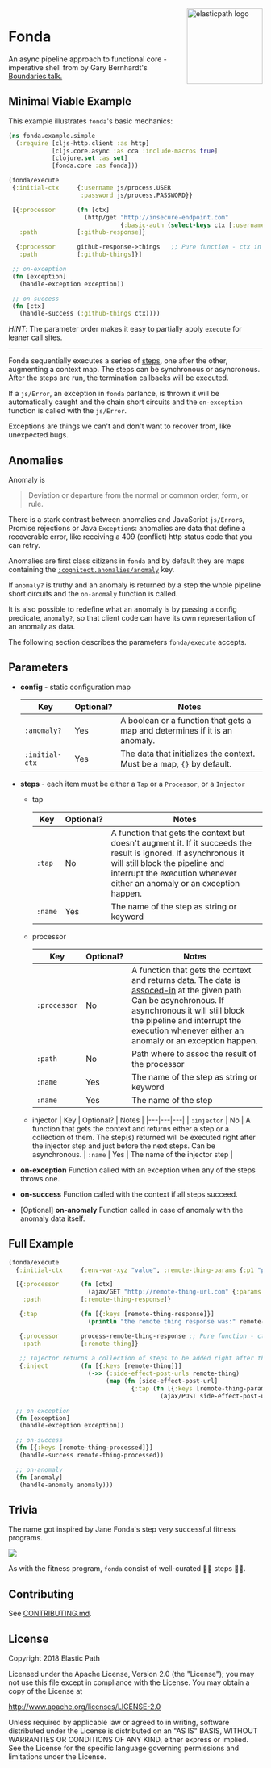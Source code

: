 <img src="https://www.elasticpath.com/sites/all/themes/bootstrap/images/elastlic-path-logo-RGB.svg" alt="elasticpath logo" title="elasticpath" align="right" width="150"/>

# Fonda

An async pipeline approach to functional core - imperative shell from by Gary Bernhardt's [Boundaries talk.](https://www.destroyallsoftware.com/talks/boundaries)

## Minimal Viable Example

This example illustrates `fonda`'s basic mechanics:

```clojure
(ns fonda.example.simple
  (:require [cljs-http.client :as http]
            [cljs.core.async :as cca :include-macros true]
            [clojure.set :as set]
            [fonda.core :as fonda]))

(fonda/execute
 {:initial-ctx     {:username js/process.USER
                    :password js/process.PASSWORD}}

 [{:processor      (fn [ctx]
                     (http/get "http://insecure-endpoint.com"
                               {:basic-auth (select-keys ctx [:username :password])}))
   :path           [:github-response]}

  {:processor      github-response->things   ;; Pure function - ctx in -> ctx out
   :path           [:github-things]}]

 ;; on-exception
 (fn [exception]
   (handle-exception exception))

 ;; on-success
 (fn [ctx]
   (handle-success (:github-things ctx))))
```

*HINT*: The parameter order makes it easy to partially apply `execute` for leaner call sites.

---

Fonda sequentially executes a series of [steps](#trivia), one after the other, augmenting a context map. The steps can be synchronous or asyncronous. After the steps are run, the termination callbacks will be executed.

If a `js/Error`, an exception in `fonda` parlance, is thrown it will be automatically caught and the chain short circuits and the `on-exception` function is called with the `js/Error`.

Exceptions are things we can't and don't want to recover from, like unexpected bugs.

## Anomalies

Anomaly is

  > Deviation or departure from the normal or common order, form, or rule.

There is a stark contrast between anomalies and JavaScript `js/Error`s, Promise rejections or Java `Exception`s: anomalies are data that define a recoverable error, like receiving a 409 (conflict) http status code that you can retry.

Anomalies are first class citizens in `fonda` and by default they are maps containing the [`:cognitect.anomalies/anomaly`](https://github.com/cognitect-labs/anomalies) key.

If `anomaly?` is truthy and an anomaly is returned by a step the whole pipeline short circuits and the `on-anomaly` function is called.

It is also possible to redefine what an anomaly is by passing a config predicate, `anomaly?`, so that client code can have its own representation of an anomaly as data.

The following section describes the parameters `fonda/execute` accepts.

## Parameters

- **config** - static configuration map

    | Key | Optional? | Notes |
    |---|---|---|
    | `:anomaly?` | Yes | A boolean or a function that gets a map and determines if it is an anomaly. |
    | `:initial-ctx` | Yes | The data that initializes the context. Must be a map, `{}` by default. |

- **steps** - each item must be either a `Tap` or a `Processor`, or a `Injector`

  - tap

    | Key | Optional? | Notes |
    |---|---|---|
    | `:tap` | No | A function that gets the context but doesn't augment it. If it succeeds the result is ignored. If asynchronous it will still block the pipeline and interrupt the execution whenever either an anomaly or an exception happen. |
    | `:name` | Yes | The name of the step as string or keyword |

  - processor

    | Key | Optional? | Notes |
    |---|---|---|
    | `:processor` | No | A function that gets the context and returns data. The data is [assoced-in](https://clojuredocs.org/clojure.core/assoc-in) at the given path Can be asynchronous. If asynchronous it will still block the pipeline and interrupt the execution whenever either an anomaly or an exception happen. |
    | `:path` | No | Path where to assoc the result of the processor |
    | `:name` | Yes | The name of the step as string or keyword |
    | `:name` | Yes | The name of the step |
   
  - injector
    | Key | Optional? | Notes |
    |---|---|---|
    | `:injector` | No | A function that gets the context and returns either a step or a collection of them. The step(s) returned will be executed right after the injector step and just before the next steps. Can be asynchronous.
    | `:name` | Yes | The name of the injector step |
   

- **on-exception**          Function called with an exception when any of the steps throws one.
- **on-success**            Function called with the context if all steps succeed.
- [Optional] **on-anomaly** Function called in case of anomaly with the anomaly data itself.


## Full Example

```clojure
(fonda/execute
  {:initial-ctx     {:env-var-xyz "value", :remote-thing-params {:p1 "p1" :p2 "p2"} :other-remote-thing-responses []}

  [{:processor      (fn [ctx]
                      (ajax/GET "http://remote-thing-url.com" {:params (:remote-thing-params ctx)})
    :path           [:remote-thing-response]}

   {:tap            (fn [{:keys [remote-thing-response]}]
                      (println "the remote thing response was:" remote-thing-response))}

   {:processor      process-remote-thing-response ;; Pure function - ctx in - processed response out
    :path           [:remote-thing]}
    
   ;; Injector returns a collection of steps to be added right after the injector step
   {:inject         (fn [{:keys [remote-thing]}]                    
                      (->> (:side-effect-post-urls remote-thing)
                           (map (fn [side-effect-post-url]
                                  {:tap (fn [{:keys [remote-thing-params]}]
                                          (ajax/POST side-effect-post-url remote-thing-params))}))))}]

  ;; on-exception
  (fn [exception]
   (handle-exception exception))

  ;; on-success
  (fn [{:keys [remote-thing-processed]}]
   (handle-success remote-thing-processed))

  ;; on-anomaly
  (fn [anomaly]
   (handle-anomaly anomaly)))

```

## Trivia

The name got inspired by Jane Fonda's step very successful fitness programs.

![](https://img.buzzfeed.com/buzzfeed-static/static/enhanced/webdr03/2013/8/15/10/anigif_enhanced-buzz-31474-1376578012-1.gif?downsize=700:*&output-format=auto&output-quality=auto)

As with the fitness program, `fonda` consist of well-curated 🚶‍♀️ steps 🚶‍♂️.

## Contributing

See [CONTRIBUTING.md](./CONTRIBUTING.md).

## License

Copyright 2018 Elastic Path

Licensed under the Apache License, Version 2.0 (the "License");
you may not use this file except in compliance with the License.
You may obtain a copy of the License at

http://www.apache.org/licenses/LICENSE-2.0

Unless required by applicable law or agreed to in writing, software
distributed under the License is distributed on an "AS IS" BASIS,
WITHOUT WARRANTIES OR CONDITIONS OF ANY KIND, either express or implied.
See the License for the specific language governing permissions and
limitations under the License.

